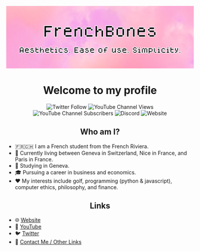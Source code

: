 <p align="center">
  <img src="assets/github-banner.png">
</p>

<h1 align="center">Welcome to my profile</h1>

<p align="center">
  <img alt="Twitter Follow" src="https://img.shields.io/twitter/follow/FrenchBonesTV?style=for-the-badge">
  <img alt="YouTube Channel Views" src="https://img.shields.io/youtube/channel/views/UCZU88NMaYcEHoOJjukq_q6A?label=YouTube%20Views&style=for-the-badge">
  <img alt="YouTube Channel Subscribers" src="https://img.shields.io/youtube/channel/subscribers/UCZU88NMaYcEHoOJjukq_q6A?label=YouTube%20Subcribers&style=for-the-badge">
  <img alt="Discord" src="https://img.shields.io/discord/710630114358198333?label=Discord&style=for-the-badge">
  <img alt="Website" src="https://img.shields.io/website?style=for-the-badge&url=https%3A%2F%2Ffrenchbones.net">
</p>

<h2 align="center">Who am I?</h2>
<p>
  <ul>
    <li>🇫🇷🇨🇭 I am a French student from the French Riviera.</li>
    <li>📍 Currently living between Geneva in Switzerland, Nice in France, and Paris in France.</li>
    <li>📖 Studying in Geneva.</li>
    <li>🎓 Pursuing a career in business and economics.</li>
    <li>❤️ My interests include golf, programming (python & javascript), computer ethics, philosophy, and finance.</li>
  </ul>
</p>

<h2 align="center">Links</h2>
<p>
  <ul>
    <li>🌐 <a href="https://frenchbones.net/">Website</a></li>
    <li>🎥 <a href="https://www.youtube.com/channel/UCZU88NMaYcEHoOJjukq_q6A">YouTube</a></li>
    <li>🐦 <a href="https://twitter.com/FrenchBonesTV">Twitter</a></li>
    <li>📧 <a href="https://frenchbones.net/contact.html">Contact Me / Other Links</a></li>
  <ul>
<p>
